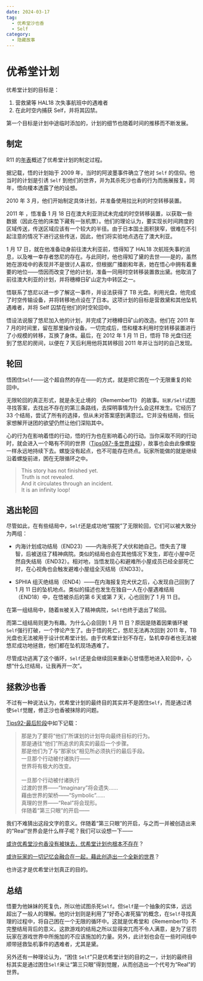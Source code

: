 ```yaml
---
date: 2024-03-17
tag:
  - 优希堂沙也香
  - Self
category:
  - 隐藏故事
---
```


# 优希堂计划

优希堂计划的目标是：

1. 营救黛等 HAL18 次失事航班中的遇难者
2. 在此时空内捕获 Self，并将其囚禁。

第一个目标是计划中途临时添加的，计划的细节也随着时间的推移而不断发展。

## 制定

R11 的[年表](/data/剧情资料/游戏年表)概述了优希堂计划的制定过程。

据记载，悟的计划始于 2009 年，当时的阿波墨事件确立了他对 `Self` 的信仰。他当时的计划是引诱 `Self` 到他们的世界，并为其杀死沙也香的行为而施展报复。同年，悟向榎本透露了他的设想。

2010 年 3 月，他们开始制定具体计划，并准备使用拉比利的时空转移装置。

2011 年 ，悟准备 1 月 18 日在澳大利亚测试未完成的时空转移装置，以获取一些数据（因此在他的床垫下藏有一张机票）。他们的理论认为，要实现长时间跨度的区域传送，传送区域应该有一个较大的半径。由于日本国土面积狭窄，很难在不引起注意的情况下进行这些传送，因此，他们将实验地点选在了澳大利亚。

1 月 17 日，就在他准备动身前往澳大利亚前，悟得知了 HAL18 次航班失事的消息，以及唯一幸存者悠尼的存在。与此同时，他也得知了黛的去世——是的，虽然她在游戏中的表现并不是很讨人喜欢，但根据广播剧和年表，她在悟心中拥有着重要的地位——悟因而改变了他的计划，准备一同用时空转移装置救出黛。他取消了前往澳大利亚的计划，并将穗樽日矿山定为中转区之一。

悟联系了悠尼以进一步了解这一事件，并设法获得了 TB 光盘。利用光盘，他完成了时空传输设备，并将转移地点设在了日本。这项计划的目标是营救黛和其他坠机遇难者，并将 Self 囚禁在他们的时空轮回中。

悟设法说服了悠尼加入他的计划，并完成了对穗樽日矿山的改造。他们在 2011 年 7 月的时间里，留在那里操作设备。一切完成后，悟和榎本利用时空转移装置进行了小规模的转移，互换了身体。最后，在 2012 年 1 月 11 日，悟将 TB 光盘归还到了悠尼的房间，以便在 7 天后利用他将其转移回 2011 年并让当时的自己发现。

## 轮回

悟困住`Self`——这个超自然的存在——的方式，就是把它困在一个无限重复的轮回中。

无限轮回的真正形式，就是永无止境的 《Remember11》 的故事。`玩家/Self`试图寻找答案，去找出不存在的第三条路线，去探明事情为什么会这样发生。它经历了 33 个结局，尝试了所有的选择，但从未对答案感到满意过。它并没有结局，但玩家想解开谜团的欲望仍然让他们深陷其中。

心的行为在影响着悟的行动，悟的行为也在影响着心的行动。当你采取不同的行动时，就会进入一个略有不同的世界（[Tips087-多世界诠释](/data/剧情资料/全Tips一览.md#_87-多世界诠释)），故事也会由此像螺旋一样永远地持续下去。螺旋没有起点，也不可能存在终点。玩家所能做的就是继续沿着螺旋前进，困在无限循环之中。

> This story has not finished yet.<br />
> Truth is not revealed.<br />
> And it circulates through an incident.<br />
> It is an infinity loop!

## 逃出轮回

尽管如此，在有些结局中，`Self`还是成功地“摆脱”了无限轮回，它们可以被大致分为两组：

- 内海计划成功结局（END23）——内海杀死了犬伏和她自己。悟失去了理智，后被送往了精神病院。类似的结局也会在其他情况下发生，即在小屋中茫然自失结局（END32）。相对地，当悟发现心和避难所小屋成员已经全部死亡时，在心视角也会触发避难小屋组全灭结局（END33）。

- SPHIA 组灭绝结局（END4）——在内海报复完犬伏之后，心发现自己回到了 1 月 11 日的坠机地点。类似的描述也发生在独自一人在小屋遇难结局（END18）中，在悟被杀后的第 6 天或第 7 天，心也回到了 1 月 11 日。

在第一组结局中，随着`我`被关入了精神病院，`Self`也终于退出了轮回。

而第二组结局则更为有趣。为什么心会回到 1 月 11 日？原因是随着因果循环被`Self`强行打破，一个悖论产生了。由于悟的死亡，悠尼无法再次回到 2011 年，TB 光盘也无法被用于设计优希堂计划。由于优希堂计划不存在，坠机幸存者也无法被悠尼成功地拯救，他们都在坠机现场遇难了。

尽管成功逃离了这个循环，`Self`还是会继续回来重新心甘情愿地进入轮回中，心想“什么烂结局，让我再开一次”。

## 拯救沙也香

不过有一种说法认为，优希堂计划的最终目的其实并不是困住`Self`，而是通过诱使`Self`觉醒，修正沙也香被抹除的问题。

[Tips92-最后阶段](/data/剧情资料/全Tips一览.md#_92-最后阶段)中如下记载：

> 那是为了要将“他们”所谋划的计划导向最终目标的行为。<br/>
> 那是通往“他们”所追求的真实的最后一个步骤。<br/>
> 那是他们为了与“那家伙”相见所必须执行的最后手段。<br/>
> 一旦那个行动被付诸执行——<br/>
> 世界将有极大的改变。<br/><br/>
> 一旦那个行动被付诸执行<br/>
> 过渡的世界——“Imaginary”将会遗失……<br/>
> 藉由世界的架桥——“Symbolic”……<br/>
> 真理的世界——“Real”将会现形。<br/>
> 伴随着“第三只眼”的开启——

我们不难猜出这段文字的意义。伴随着“第三只眼”的开启，与之而一并被创造出来的“Real”世界会是什么样子呢？我们可以设想一下——

[或许优希堂沙也香没有被抹去，优希堂计划也根本不存在](https://www.bilibili.com/video/BV1uz4y127to/)？

[或许玩家的一切记忆会融合在一起，藉此创造出一个全新的世界](https://www.bilibili.com/video/BV18y4y117vn/)？

也许这才是优希堂计划真正的目的。

## 总结

悟要为他妹妹的死复仇，所以他试图杀死`Self`。但`Self`是一个抽象的实体，远远超出了一般人的理解。他的计划则是利用了“好奇心害死猫”的概念，在`Self`寻找真理的过程中，将自己困在一个无限的循环中。这就是优希堂和《Remember11》不完整结局背后的意义。这款游戏的结局之所以显得突兀而不令人满意，是为了惩罚玩家在游戏世界中所施加的不应该施加的力量。另外，此计划也会在一些时间线中顺带拯救坠机事件的遇难者，尤其是黛。

另外还有一种理论认为，“困住 `Self`”只是优希堂计划的目的之一，计划的最终目标其实是通过困住`Self`来让“第三只眼”得到觉醒，从而创造出一个代号为“Real”的世界。
